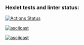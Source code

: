 ### Hexlet tests and linter status:
[![Actions Status](https://github.com/Shpilko/frontend-project-lvl2/actions/workflows/hexlet-check.yml/badge.svg)](https://github.com/Shpilko/frontend-project-lvl2/actions)

[![asciicast](https://asciinema.org/a/iHocqOEynHiGKKEwHAg4nZ2MM.svg)](https://asciinema.org/a/iHocqOEynHiGKKEwHAg4nZ2MM)

[![asciicast](https://asciinema.org/a/v2RxvMntjk8DYJ7EAkW2hjinz.svg)](https://asciinema.org/a/v2RxvMntjk8DYJ7EAkW2hjinz)